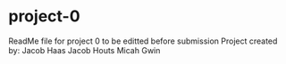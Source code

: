 # project-0
ReadMe file for project 0 to be editted before submission
Project created by:
Jacob Haas
Jacob Houts
Micah Gwin
